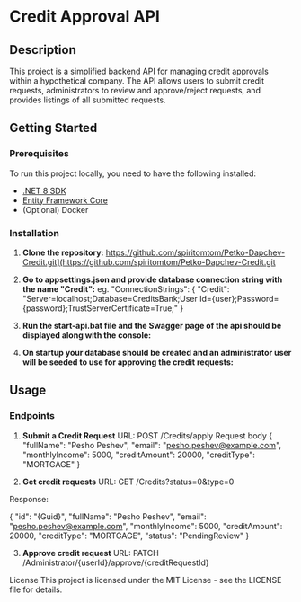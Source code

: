 # Credit Approval API

## Description

This project is a simplified backend API for managing credit approvals within a hypothetical company. The API allows users to submit credit requests, administrators to review and approve/reject requests, and provides listings of all submitted requests.

## Getting Started

### Prerequisites

To run this project locally, you need to have the following installed:
- [.NET 8 SDK](https://dotnet.microsoft.com/download/dotnet/8.0)
- [Entity Framework Core](https://docs.microsoft.com/en-us/ef/core/)
- (Optional) Docker

### Installation

1. **Clone the repository:**
 https://github.com/spiritomtom/Petko-Dapchev-Credit.git](https://github.com/spiritomtom/Petko-Dapchev-Credit.git

2. **Go to appsettings.json and provide database connection string with the name "Credit":**
   eg. "ConnectionStrings": {
  "Credit": "Server=localhost;Database=CreditsBank;User Id={user};Password={password};TrustServerCertificate=True;"
}

3. **Run the start-api.bat file and the Swagger page of the api should be displayed along with the console:**

4. **On startup your database should be created and an administrator user will be seeded to use for approving the credit requests:**

## Usage
### Endpoints
1. **Submit a Credit Request**
URL: POST /Credits/apply
Request body
{
    "fullName": "Pesho Peshev",
    "email": "pesho.peshev@example.com",
    "monthlyIncome": 5000,
    "creditAmount": 20000,
    "creditType": "MORTGAGE"
}


2. **Get credit requests**
URL: GET /Credits?status=0&type=0

Response:

{
    "id": "{Guid}",
    "fullName": "Pesho Peshev",
    "email": "pesho.peshev@example.com",
    "monthlyIncome": 5000,
    "creditAmount": 20000,
    "creditType": "MORTGAGE",
    "status": "PendingReview"
}

3. **Approve credit request**
URL: PATCH /Administrator/{userId}/approve/{creditRequestId}



License
This project is licensed under the MIT License - see the LICENSE file for details.
